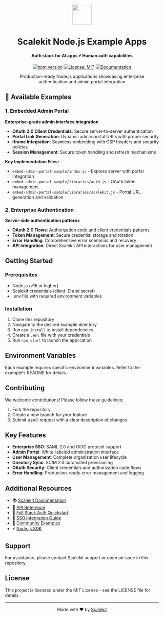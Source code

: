 <p align="center">
  <a href="https://scalekit.com" target="_blank" rel="noopener noreferrer">
    <picture>
      <img src="https://cdn.scalekit.cloud/v1/scalekit-logo-dark.svg" height="64">
    </picture>
  </a>
</p>

<h1 align="center">
  Scalekit Node.js Example Apps
</h1>

<p align="center">
  <strong>Auth stack for AI apps ⚡ Human auth capabilities</strong>
</p>

<p align="center">
  <a href="https://www.npmjs.com/package/@scalekit-sdk/node"><img src="https://img.shields.io/npm/v/@scalekit-sdk/node.svg" alt="npm version"></a>
  <a href="https://github.com/scalekit-inc/nodejs-example-apps/blob/main/LICENSE"><img src="https://img.shields.io/badge/License-MIT-yellow.svg" alt="License: MIT"></a>
  <a href="https://docs.scalekit.com"><img src="https://img.shields.io/badge/docs-scalekit.com-blue" alt="Documentation"></a>
</p>

<p align="center">
  Production-ready Node.js applications showcasing enterprise authentication and admin portal integration
</p>

## 🚀 Available Examples

### 1. Embedded Admin Portal
**Enterprise-grade admin interface integration**

- **OAuth 2.0 Client Credentials**: Secure server-to-server authentication
- **Portal Link Generation**: Dynamic admin portal URLs with proper security
- **iframe Integration**: Seamless embedding with CSP headers and security policies
- **Session Management**: Secure token handling and refresh mechanisms

**Key Implementation Files:**
- `embed-admin-portal-sample/index.js` - Express server with portal integration
- `embed-admin-portal-sample/libraries/auth.js` - OAuth token management
- `embed-admin-portal-sample/libraries/scalekit.js` - Portal URL generation and validation

### 2. Enterprise Authentication
**Server-side authentication patterns**

- **OAuth 2.0 Flows**: Authorization code and client credentials patterns
- **Token Management**: Secure credential storage and rotation
- **Error Handling**: Comprehensive error scenarios and recovery
- **API Integration**: Direct Scalekit API interactions for user management

## Getting Started

### Prerequisites

- Node.js (v16 or higher)
- Scalekit credentials (client ID and secret)
- .env file with required environment variables

### Installation

1. Clone this repository
2. Navigate to the desired example directory
3. Run `npm install` to install dependencies
4. Create a `.env` file with your credentials
5. Run `npm start` to launch the application

## Environment Variables

Each example requires specific environment variables. Refer to the example's README for details.

## Contributing

We welcome contributions! Please follow these guidelines:

1. Fork the repository
2. Create a new branch for your feature
3. Submit a pull request with a clear description of changes

## Key Features

- **Enterprise SSO**: SAML 2.0 and OIDC protocol support
- **Admin Portal**: White-labeled administration interface
- **User Management**: Complete organization user lifecycle
- **Directory Sync**: SCIM 2.0 automated provisioning
- **OAuth Security**: Client credentials and authorization code flows
- **Error Handling**: Production-ready error management and logging

## Additional Resources

- 📚 [Scalekit Documentation](https://docs.scalekit.com)
- 🔧 [API Reference](https://docs.scalekit.com/apis/)
- 🚀 [Full Stack Auth Quickstart](https://docs.scalekit.com/fsa/quickstart/)
- 🔗 [SSO Integration Guide](https://docs.scalekit.com/sso/quickstart/)
- 💬 [Community Examples](https://github.com/orgs/scalekit-developers/repositories)
- ⚡ [Node.js SDK](https://github.com/scalekit-inc/scalekit-sdk-node)

## Support

For assistance, please contact Scalekit support or open an issue in this repository.

## License

This project is licensed under the MIT License - see the LICENSE file for details.

---

<p align="center">
  Made with ❤️ by <a href="https://scalekit.com">Scalekit</a>
</p>
